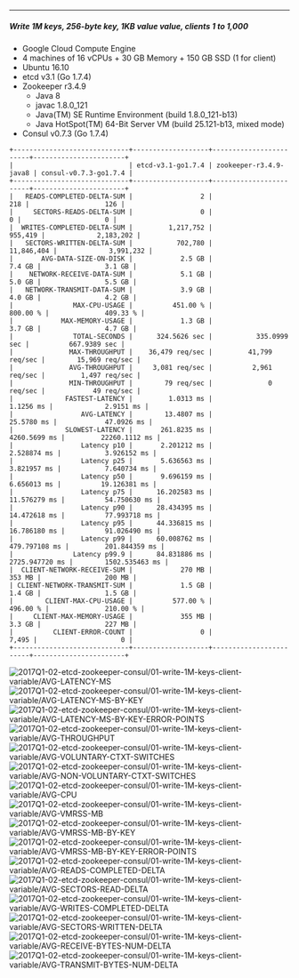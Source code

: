 

<br><br><hr>
##### Write 1M keys, 256-byte key, 1KB value value, clients 1 to 1,000

- Google Cloud Compute Engine
- 4 machines of 16 vCPUs + 30 GB Memory + 150 GB SSD (1 for client)
- Ubuntu 16.10
- etcd v3.1 (Go 1.7.4)
- Zookeeper r3.4.9
  - Java 8
  - javac 1.8.0_121
  - Java(TM) SE Runtime Environment (build 1.8.0_121-b13)
  - Java HotSpot(TM) 64-Bit Server VM (build 25.121-b13, mixed mode)
- Consul v0.7.3 (Go 1.7.4)


```
+-----------------------------+-------------------+------------------------+-----------------------+
|                             | etcd-v3.1-go1.7.4 | zookeeper-r3.4.9-java8 | consul-v0.7.3-go1.7.4 |
+-----------------------------+-------------------+------------------------+-----------------------+
|   READS-COMPLETED-DELTA-SUM |                 2 |                    218 |                   126 |
|     SECTORS-READS-DELTA-SUM |                 0 |                      0 |                     0 |
|  WRITES-COMPLETED-DELTA-SUM |         1,217,752 |                955,419 |             2,183,202 |
|   SECTORS-WRITTEN-DELTA-SUM |           702,780 |             11,846,404 |             3,991,232 |
|       AVG-DATA-SIZE-ON-DISK |            2.5 GB |                 7.4 GB |                3.1 GB |
|    NETWORK-RECEIVE-DATA-SUM |            5.1 GB |                 5.0 GB |                5.5 GB |
|   NETWORK-TRANSMIT-DATA-SUM |            3.9 GB |                 4.0 GB |                4.2 GB |
|               MAX-CPU-USAGE |          451.00 % |               800.00 % |              409.33 % |
|            MAX-MEMORY-USAGE |            1.3 GB |                 3.7 GB |                4.7 GB |
|               TOTAL-SECONDS |      324.5626 sec |           335.0999 sec |          667.9389 sec |
|              MAX-THROUGHPUT |    36,479 req/sec |         41,799 req/sec |        15,969 req/sec |
|              AVG-THROUGHPUT |     3,081 req/sec |          2,961 req/sec |         1,497 req/sec |
|              MIN-THROUGHPUT |        79 req/sec |              0 req/sec |            49 req/sec |
|             FASTEST-LATENCY |         1.0313 ms |              1.1256 ms |             2.9151 ms |
|                 AVG-LATENCY |        13.4807 ms |             25.5780 ms |            47.0926 ms |
|             SLOWEST-LATENCY |       261.8235 ms |           4260.5699 ms |         22260.1112 ms |
|                 Latency p10 |       2.201212 ms |            2.528874 ms |           3.926152 ms |
|                 Latency p25 |       5.636563 ms |            3.821957 ms |           7.640734 ms |
|                 Latency p50 |       9.696159 ms |            6.656013 ms |          19.126381 ms |
|                 Latency p75 |      16.202583 ms |           11.576279 ms |          54.750630 ms |
|                 Latency p90 |      28.434395 ms |           14.472618 ms |          77.993718 ms |
|                 Latency p95 |      44.336815 ms |           16.786180 ms |          91.026490 ms |
|                 Latency p99 |      60.008762 ms |          479.797108 ms |         201.844359 ms |
|               Latency p99.9 |      84.831886 ms |         2725.947720 ms |        1502.535463 ms |
|  CLIENT-NETWORK-RECEIVE-SUM |            270 MB |                 353 MB |                200 MB |
| CLIENT-NETWORK-TRANSMIT-SUM |            1.5 GB |                 1.4 GB |                1.5 GB |
|        CLIENT-MAX-CPU-USAGE |          577.00 % |               496.00 % |              210.00 % |
|     CLIENT-MAX-MEMORY-USAGE |            355 MB |                 3.3 GB |                227 MB |
|          CLIENT-ERROR-COUNT |                 0 |                  7,495 |                     0 |
+-----------------------------+-------------------+------------------------+-----------------------+
```


<img src="https://storage.googleapis.com/dbtester-results/2017Q1-02-etcd-zookeeper-consul/01-write-1M-keys-client-variable/AVG-LATENCY-MS.svg" alt="2017Q1-02-etcd-zookeeper-consul/01-write-1M-keys-client-variable/AVG-LATENCY-MS">

<img src="https://storage.googleapis.com/dbtester-results/2017Q1-02-etcd-zookeeper-consul/01-write-1M-keys-client-variable/AVG-LATENCY-MS-BY-KEY.svg" alt="2017Q1-02-etcd-zookeeper-consul/01-write-1M-keys-client-variable/AVG-LATENCY-MS-BY-KEY">

<img src="https://storage.googleapis.com/dbtester-results/2017Q1-02-etcd-zookeeper-consul/01-write-1M-keys-client-variable/AVG-LATENCY-MS-BY-KEY-ERROR-POINTS.svg" alt="2017Q1-02-etcd-zookeeper-consul/01-write-1M-keys-client-variable/AVG-LATENCY-MS-BY-KEY-ERROR-POINTS">

<img src="https://storage.googleapis.com/dbtester-results/2017Q1-02-etcd-zookeeper-consul/01-write-1M-keys-client-variable/AVG-THROUGHPUT.svg" alt="2017Q1-02-etcd-zookeeper-consul/01-write-1M-keys-client-variable/AVG-THROUGHPUT">

<img src="https://storage.googleapis.com/dbtester-results/2017Q1-02-etcd-zookeeper-consul/01-write-1M-keys-client-variable/AVG-VOLUNTARY-CTXT-SWITCHES.svg" alt="2017Q1-02-etcd-zookeeper-consul/01-write-1M-keys-client-variable/AVG-VOLUNTARY-CTXT-SWITCHES">

<img src="https://storage.googleapis.com/dbtester-results/2017Q1-02-etcd-zookeeper-consul/01-write-1M-keys-client-variable/AVG-NON-VOLUNTARY-CTXT-SWITCHES.svg" alt="2017Q1-02-etcd-zookeeper-consul/01-write-1M-keys-client-variable/AVG-NON-VOLUNTARY-CTXT-SWITCHES">

<img src="https://storage.googleapis.com/dbtester-results/2017Q1-02-etcd-zookeeper-consul/01-write-1M-keys-client-variable/AVG-CPU.svg" alt="2017Q1-02-etcd-zookeeper-consul/01-write-1M-keys-client-variable/AVG-CPU">

<img src="https://storage.googleapis.com/dbtester-results/2017Q1-02-etcd-zookeeper-consul/01-write-1M-keys-client-variable/AVG-VMRSS-MB.svg" alt="2017Q1-02-etcd-zookeeper-consul/01-write-1M-keys-client-variable/AVG-VMRSS-MB">

<img src="https://storage.googleapis.com/dbtester-results/2017Q1-02-etcd-zookeeper-consul/01-write-1M-keys-client-variable/AVG-VMRSS-MB-BY-KEY.svg" alt="2017Q1-02-etcd-zookeeper-consul/01-write-1M-keys-client-variable/AVG-VMRSS-MB-BY-KEY">

<img src="https://storage.googleapis.com/dbtester-results/2017Q1-02-etcd-zookeeper-consul/01-write-1M-keys-client-variable/AVG-VMRSS-MB-BY-KEY-ERROR-POINTS.svg" alt="2017Q1-02-etcd-zookeeper-consul/01-write-1M-keys-client-variable/AVG-VMRSS-MB-BY-KEY-ERROR-POINTS">

<img src="https://storage.googleapis.com/dbtester-results/2017Q1-02-etcd-zookeeper-consul/01-write-1M-keys-client-variable/AVG-READS-COMPLETED-DELTA.svg" alt="2017Q1-02-etcd-zookeeper-consul/01-write-1M-keys-client-variable/AVG-READS-COMPLETED-DELTA">

<img src="https://storage.googleapis.com/dbtester-results/2017Q1-02-etcd-zookeeper-consul/01-write-1M-keys-client-variable/AVG-SECTORS-READ-DELTA.svg" alt="2017Q1-02-etcd-zookeeper-consul/01-write-1M-keys-client-variable/AVG-SECTORS-READ-DELTA">

<img src="https://storage.googleapis.com/dbtester-results/2017Q1-02-etcd-zookeeper-consul/01-write-1M-keys-client-variable/AVG-WRITES-COMPLETED-DELTA.svg" alt="2017Q1-02-etcd-zookeeper-consul/01-write-1M-keys-client-variable/AVG-WRITES-COMPLETED-DELTA">

<img src="https://storage.googleapis.com/dbtester-results/2017Q1-02-etcd-zookeeper-consul/01-write-1M-keys-client-variable/AVG-SECTORS-WRITTEN-DELTA.svg" alt="2017Q1-02-etcd-zookeeper-consul/01-write-1M-keys-client-variable/AVG-SECTORS-WRITTEN-DELTA">

<img src="https://storage.googleapis.com/dbtester-results/2017Q1-02-etcd-zookeeper-consul/01-write-1M-keys-client-variable/AVG-RECEIVE-BYTES-NUM-DELTA.svg" alt="2017Q1-02-etcd-zookeeper-consul/01-write-1M-keys-client-variable/AVG-RECEIVE-BYTES-NUM-DELTA">

<img src="https://storage.googleapis.com/dbtester-results/2017Q1-02-etcd-zookeeper-consul/01-write-1M-keys-client-variable/AVG-TRANSMIT-BYTES-NUM-DELTA.svg" alt="2017Q1-02-etcd-zookeeper-consul/01-write-1M-keys-client-variable/AVG-TRANSMIT-BYTES-NUM-DELTA">



